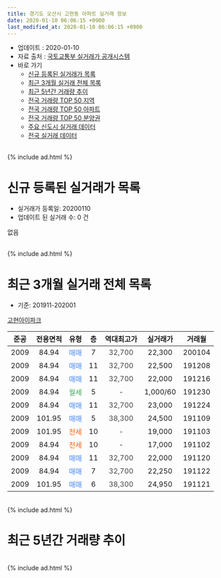 ```yaml
---
title: 경기도 오산시 고현동 아파트 실거래 정보
date: 2020-01-10 06:06:15 +0900
last_modified_at: 2020-01-10 06:06:15 +0900
---
```


* 업데이트 : 2020-01-10
* 자료 출처 : [국토교통부 실거래가 공개시스템](http://rt.molit.go.kr)
* 바로 가기
    * [신규 등록된 실거래가 목록](#신규-등록된-실거래가-목록)
    * [최근 3개월 실거래 전체 목록](#최근-3개월-실거래-전체-목록)
    * [최근 5년간 거래량 추이](#최근-5년간-거래량-추이)
    * [전국 거래량 TOP 50 지역](https://inasie.github.io/apt-trade-info/최근-3개월-전국에서-가장-거래가-많이-발생한-지역)
    * [전국 거래량 TOP 50 아파트](https://inasie.github.io/apt-trade-info/최근-3개월-전국에서-가장-거래가-많이-발생한-아파트)
    * [전국 거래량 TOP 50 분양권](https://inasie.github.io/apt-trade-info/최근-3개월-전국에서-가장-거래가-많이-발생한-분양권)
    * [주요 신도시 실거래 데이터](https://inasie.github.io/apt-trade-info/주요-신도시)
    * [전국 실거래 데이터](https://inasie.github.io/apt-trade-info/전국)
<br>
{% include ad.html %}
<br>

# 신규 등록된 실거래가 목록
* 실거래가 등록일: 20200110
* 업데이트 된 실거래 수: 0 건

없음

<br>
{% include ad.html %}
<br>

# 최근 3개월 실거래 전체 목록
* 기준: 201911-202001


[고현아이파크](https://search.naver.com/search.naver?query=%EA%B2%BD%EA%B8%B0%EB%8F%84+%EC%98%A4%EC%82%B0%EC%8B%9C+%EA%B3%A0%ED%98%84%EB%8F%99+%EA%B3%A0%ED%98%84%EC%95%84%EC%9D%B4%ED%8C%8C%ED%81%AC)

|준공|전용면적|유형|층|역대최고가|실거래가|거래월|
|:---:|:---:|:---:|:---:|:---:|:---:|:---:|
|2009|84.94|<span style="color:#4285f3">매매</span>|7|<span style="color:#444444">32,700</span>|22,300|200104|
|2009|84.94|<span style="color:#4285f3">매매</span>|11|<span style="color:#444444">32,700</span>|22,500|191208|
|2009|84.94|<span style="color:#4285f3">매매</span>|11|<span style="color:#444444">32,700</span>|22,000|191216|
|2009|84.94|<span style="color:#34a853">월세</span>|5|<span style="color:#444444">-</span>|1,000/60|191230|
|2009|84.94|<span style="color:#4285f3">매매</span>|11|<span style="color:#444444">32,700</span>|23,000|191224|
|2009|101.95|<span style="color:#4285f3">매매</span>|5|<span style="color:#444444">38,300</span>|24,500|191109|
|2009|101.95|<span style="color:#ff5a00">전세</span>|10|<span style="color:#444444">-</span>|19,000|191103|
|2009|84.94|<span style="color:#ff5a00">전세</span>|10|<span style="color:#444444">-</span>|17,000|191102|
|2009|84.94|<span style="color:#4285f3">매매</span>|11|<span style="color:#444444">32,700</span>|22,000|191120|
|2009|84.94|<span style="color:#4285f3">매매</span>|7|<span style="color:#444444">32,700</span>|22,250|191122|
|2009|101.95|<span style="color:#4285f3">매매</span>|6|<span style="color:#444444">38,300</span>|24,950|191121|


<br>
{% include ad.html %}
<br>

# 최근 5년간 거래량 추이


<div style="width:100%;">
    <canvas id="deal_progress" height="200"></canvas>
</div>

<script>
new Chart(document.getElementById("deal_progress"), {
    type: 'line',
    data: {
        labels: ['201501','201502','201503','201504','201505','201506','201507','201508','201509','201510','201511','201512','201601','201602','201603','201604','201605','201606','201607','201608','201609','201610','201611','201612','201701','201702','201703','201704','201705','201706','201707','201708','201709','201710','201711','201712','201801','201802','201803','201804','201805','201806','201807','201808','201809','201810','201811','201812','201901','201902','201903','201904','201905','201906','201907','201908','201909','201910','201911','201912','202001'],
        datasets: [{
            label: '매매',
            pointRadius: 1,
            data: [4, 5, 5, 12, 7, 2, 5, 2, 2, 8, 5, 3, 6, 0, 3, 0, 1, 10, 6, 13, 4, 7, 2, 5, 3, 1, 3, 3, 1, 1, 1, 4, 3, 0, 2, 1, 3, 2, 2, 0, 2, 3, 0, 4, 2, 0, 6, 6, 4, 2, 10, 4, 3, 3, 5, 6, 4, 5, 4, 3, 1],
            borderColor: "rgba(255, 201, 14, 1)",
            backgroundColor: "rgba(255, 201, 14, 0.5)",
            fill: false,
            lineTension: 0
        },{
            label: '전월세',
            pointRadius: 1,
            data: [14, 9, 11, 2, 4, 7, 2, 1, 2, 1, 3, 3, 8, 3, 3, 6, 1, 5, 3, 3, 1, 3, 0, 0, 3, 6, 3, 2, 4, 1, 2, 2, 0, 0, 0, 2, 1, 3, 3, 5, 2, 7, 2, 2, 0, 2, 6, 1, 5, 2, 7, 3, 3, 2, 3, 4, 1, 5, 2, 1, 0],
            borderColor: "rgba(0, 141, 185, 1)",
            backgroundColor: "rgba(0, 141, 185, 0.5)",
            fill: false,
            lineTension: 0
        }
        ]
    },
    options: {
        responsive: true,
        title: {
            display: false
        },
        tooltips: {
            mode: 'index',
            intersect: false
        },
        hover: {
            mode: 'nearest',
            intersect: true
        },
        scales: {
            xAxes: [{
                display: true,
                scaleLabel: {
                    display: true,
                    labelString: '년/월'
                }
            }],
            yAxes: [{
                display: true,
                ticks: {
                    suggestedMin: 0,
                },
                scaleLabel: {
                    display: true,
                    labelString: '실거래 수'
                }
            }]
        }
    }
});

</script>


<br>
{% include ad.html %}
<br>

